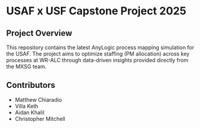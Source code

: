 # USAF x USF Capstone Project 2025

## Project Overview
This repository contains the latest AnyLogic process mapping simulation for the USAF.
The project aims to optimize staffing (PM allocation) across key processes at WR-ALC through data-driven insights provided directly from the MXSG team.

## Contributors
- Matthew Chiaradio
- Villa Keth
- Aidan Khalil
- Christopher Mitchell
